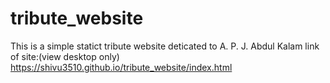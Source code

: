 # tribute_website

This is a simple statict tribute website deticated to A. P. J. Abdul Kalam
link of site:(view desktop only)  https://shivu3510.github.io/tribute_website/index.html
